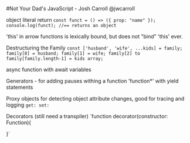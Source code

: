 #Not Your Dad's JavaScript - Josh Carroll @jwcarroll

object literal return
`
const funct = () => ({
   prop: "name"
});
console.log(funct); //== returns an object
`

'this' in arrow functions is lexically bound, but does not "bind" 'this' ever.

Destructuring the Family
`const ['husband', 'wife', ...kids] = family;
family[0] = husband;
family[1] = wife;
family[2] to family[family.length-1] = kids array; `

async function with await variables

Generators - for adding pauses withing a function
'function*' with yield statements

Proxy objects for detecting object attribute changes, good for tracing and logging
`get:
set:`

Decorators (still need a transpiler)
`function decorator(constructor: Function){

}`
